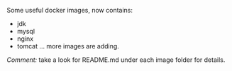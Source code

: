 Some useful docker images, now contains:
* jdk
* mysql
* nginx
* tomcat
...
more images are adding. 

_Comment:_ take a look for README.md under each image folder for details.